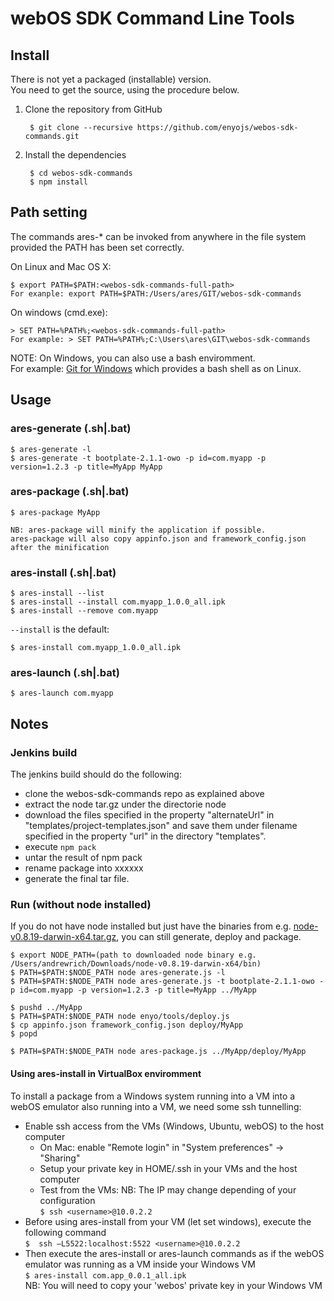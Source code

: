 # webOS SDK Command Line Tools

## Install

There is not yet a packaged (installable) version.  
You need to get the source, using the procedure below.

1. Clone the repository from GitHub

		$ git clone --recursive https://github.com/enyojs/webos-sdk-commands.git

2. Install the dependencies

		$ cd webos-sdk-commands
		$ npm install
		
## Path setting

The commands ares-* can be invoked from anywhere in the file system provided the PATH
has been set correctly.

On Linux and Mac OS X:

	$ export PATH=$PATH:<webos-sdk-commands-full-path>
	For exanple: export PATH=$PATH:/Users/ares/GIT/webos-sdk-commands
 
On windows (cmd.exe):

	> SET PATH=%PATH%;<webos-sdk-commands-full-path>
	For example: > SET PATH=%PATH%;C:\Users\ares\GIT\webos-sdk-commands
	
NOTE: On Windows, you can also use a bash enviromment.  
For example: [Git for Windows](http://code.google.com/p/msysgit/downloads/list?q=full+installer+official+git) which provides a bash shell as on Linux.

## Usage

### ares-generate (.sh|.bat)

	$ ares-generate -l
	$ ares-generate -t bootplate-2.1.1-owo -p id=com.myapp -p version=1.2.3 -p title=MyApp MyApp

### ares-package (.sh|.bat)

	$ ares-package MyApp
	
	NB: ares-package will minify the application if possible.
	ares-package will also copy appinfo.json and framework_config.json after the minification

### ares-install (.sh|.bat)
	
	$ ares-install --list
	$ ares-install --install com.myapp_1.0.0_all.ipk
	$ ares-install --remove com.myapp

`--install` is the default:

	$ ares-install com.myapp_1.0.0_all.ipk
	
### ares-launch (.sh|.bat)
	
	$ ares-launch com.myapp

## Notes


### Jenkins build

The jenkins build should do the following:

* clone the webos-sdk-commands repo as explained above
* extract the node tar.gz under the directorie node
* download the files specified in the property "alternateUrl" in "templates/project-templates.json" and save them under filename specified in the property "url" in the directory "templates".
* execute `npm pack`
* untar the result of npm pack
* rename package into xxxxxx
* generate the final tar file.
	

### Run (without node installed)

If you do not have node installed but just have the binaries from e.g. [node-v0.8.19-darwin-x64.tar.gz](http://nodejs.org/dist/v0.8.19/node-v0.8.19-darwin-x64.tar.gz), you can still generate, deploy and package.

	$ export NODE_PATH=(path to downloaded node binary e.g. /Users/andrewrich/Downloads/node-v0.8.19-darwin-x64/bin)
	$ PATH=$PATH:$NODE_PATH node ares-generate.js -l
	$ PATH=$PATH:$NODE_PATH node ares-generate.js -t bootplate-2.1.1-owo -p id=com.myapp -p version=1.2.3 -p title=MyApp ../MyApp

	$ pushd ../MyApp
	$ PATH=$PATH:$NODE_PATH node enyo/tools/deploy.js
	$ cp appinfo.json framework_config.json deploy/MyApp
	$ popd

	$ PATH=$PATH:$NODE_PATH node ares-package.js ../MyApp/deploy/MyApp
	
#### Using ares-install in VirtualBox enviromment

To install a package from a Windows system running into a VM into a webOS emulator also running into a VM, we need some ssh tunnelling:

* Enable ssh access from the VMs (Windows, Ubuntu, webOS) to the host computer
	* On Mac: enable "Remote login" in "System preferences" -> "Sharing"
	* Setup your private key in HOME/.ssh in your VMs and the host computer
	* Test from the VMs:        NB: The IP may change depending of your configuration  
		`$ ssh <username>@10.0.2.2`
* Before using ares-install from your VM (let set windows), execute the following command  
	`$  ssh –L5522:localhost:5522 <username>@10.0.2.2`  
* Then execute the ares-install or ares-launch commands as if the webOS emulator was running as a VM inside your Windows VM  
	`$ ares-install com.app_0.0.1_all.ipk`  
NB: You will need to copy your 'webos' private key in your Windows VM









